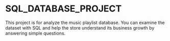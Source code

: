 # SQL_DATABASE_PROJECT
This project is for analyze the music playlist database. You can examine the dataset with SQL and help the store understand its business growth by answering simple questions.
